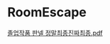 # RoomEscape

[졸업작품 판넬 정말최종진짜최종.pdf](https://github.com/chjy0202/RoomEscape/files/6667605/default.pdf)
